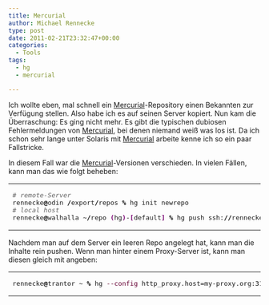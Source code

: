 ```yaml
---
title: Mercurial
author: Michael Rennecke
type: post
date: 2011-02-21T23:32:47+00:00
categories:
  - Tools
tags:
  - hg
  - mercurial

---
```

Ich wollte eben, mal schnell ein [Mercurial][1]-Repository einen Bekannten zur Verfügung stellen. Also habe ich es auf seinen Server kopiert. Nun kam die Überraschung: Es ging nicht mehr. Es gibt die typischen dubiosen Fehlermeldungen von [Mercurial][1], bei denen niemand weiß was los ist. Da ich schon sehr lange unter Solaris mit [Mercurial][1] arbeite kenne ich so ein paar Fallstricke.

In diesem Fall war die [Mercurial][1]-Versionen verschieden. In vielen Fällen, kann man das wie folgt beheben:

<div class="wp_syntax">
  <table>
    <tr>
      <td class="code">
        <pre class="bash" style="font-family:monospace;"><span style="color: #666666; font-style: italic;"># remote-Server</span>
rennecke<span style="color: #000000; font-weight: bold;">@</span>odin <span style="color: #000000; font-weight: bold;">/</span>export<span style="color: #000000; font-weight: bold;">/</span>repos <span style="color: #000000; font-weight: bold;">%</span> hg init newrepo
<span style="color: #666666; font-style: italic;"># local host</span>
rennecke<span style="color: #000000; font-weight: bold;">@</span>walhalla ~<span style="color: #000000; font-weight: bold;">/</span>repo <span style="color: #7a0874; font-weight: bold;">&#40;</span>hg<span style="color: #7a0874; font-weight: bold;">&#41;</span>-<span style="color: #7a0874; font-weight: bold;">&#91;</span>default<span style="color: #7a0874; font-weight: bold;">&#93;</span> <span style="color: #000000; font-weight: bold;">%</span> hg push ssh:<span style="color: #000000; font-weight: bold;">//</span>rennecke<span style="color: #000000; font-weight: bold;">@</span>odin<span style="color: #000000; font-weight: bold;">//</span>export<span style="color: #000000; font-weight: bold;">/</span>repos<span style="color: #000000; font-weight: bold;">/</span>newrepo</pre>
      </td>
    </tr>
  </table>
</div>

Nachdem man auf dem Server ein leeren Repo angelegt hat, kann man die Inhalte rein pushen. Wenn man hinter einem Proxy-Server ist, kann man diesen gleich mit angeben:

<div class="wp_syntax">
  <table>
    <tr>
      <td class="code">
        <pre class="bash" style="font-family:monospace;">rennecke<span style="color: #000000; font-weight: bold;">@</span>trantor ~ <span style="color: #000000; font-weight: bold;">%</span> hg <span style="color: #660033;">--config</span> http_proxy.host=my-proxy.org:<span style="color: #000000;">3128</span> clone  ssh:<span style="color: #000000; font-weight: bold;">//</span>rennecke<span style="color: #000000; font-weight: bold;">@</span>odin<span style="color: #000000; font-weight: bold;">//</span>export<span style="color: #000000; font-weight: bold;">/</span>repos<span style="color: #000000; font-weight: bold;">/</span>newrepo</pre>
      </td>
    </tr>
  </table>
</div>

 [1]: http://mercurial.selenic.com/